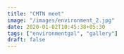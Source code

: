 ```yaml
---
title: "CMTN meet"
image: "/images/environment_2.jpg"
date: 2020-01-02T10:45:38+05:30
tags: ["environmentgal", "gallery"]
draft: false
---
```



